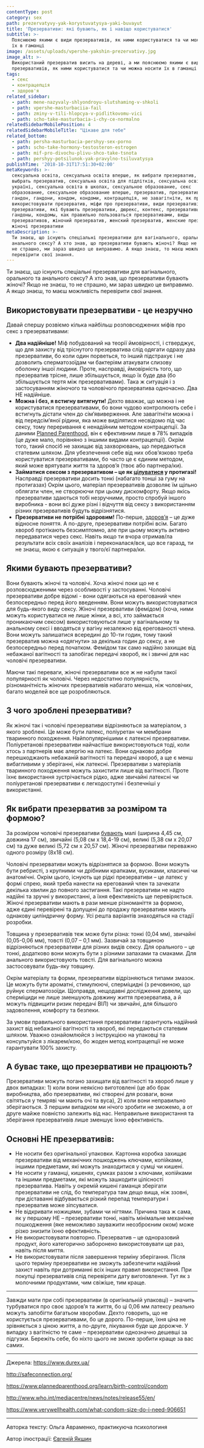```yaml
---
contentType: post
category: sex
path: prezervatyvy-yak-korystuvatysya-yaki-buvayut
title: 'Презервативи: які бувають, як і навіщо користуватися'
subtitle: >-
  Пояснюємо якими є види презервативів, як ними користуватися та чи можна носити
  їх в гаманці
image: /assets/uploads/vpershe-yakshin-prezervativy.jpg
image_alt: >-
  Використаний презерватив висить на дереві, а ми пояснюємо якими є види
  презервативів, як ними користуватися та чи можна носити їх в гаманці
tags:
  - секс
  - контрацепція
  - здоров'я
related_sidebar:
  - path: mene-nazyvaly-shlyondroyu-slutshaming-v-shkoli
  - path: vpershe-masturbaciia-fail
  - path: zminy-v-tili-hlopcya-v-pidlitkovomu-vici
  - path: scho-take-masturbacia-i-chy-ce-normalno
relatedSidebarMobilePosition: 4
relatedSidebarMobileTitle: "Цікаве для тебе"
related_bottom:
  - path: persha-masturbacia-pershyy-sex-porno
  - path: scho-take-hormony-testosteron-estrogen
  - path: mif-pro-divochu-plivu-shco-take-tsnota
  - path: pershyy-potsilunok-yak-pravylno-tsiluvatysya
publishTime: '2018-10-31T17:51:30+02:00'
metaKeywords: >-
  сексуальна освіта, сексуальна освіта вперше, як вибрати презерватив, как
  выбрать презерватив, сексуальна освіта для підлітків, сексуальна освіта в
  україні, сексуальна освіта в школах, сексуальное образование, секс
  образование, сексуальное образование вперше, презерватив, презервативи,
  гандон, гандони, кондом, кондоми, контрацепція, не завагітніти, як правильно
  використовувати презерватив, міфи про презервативи, види презервативів, навіщо
  презервативи, які бувають презервативи, дюрекс, контекс, презервативы,
  гандоны, кондомы, как правильно пользоваться презервативами, виды
  презервативов, жіночий презерватив, женский презерватив, женские презервативы,
  жіночі презервативи
metaDescription: >-
  Ти знаєш, що існують спеціальні презервативи для вагінального, орального та
  анального сексу? А хто знав, що презервативи бувають жіночі? Якщо не знаєш, то
  не страшно, ми зараз швидко це виправимо. А якщо знаєш, то маєш можливість
  перевірити свої знання.
---
```

Ти знаєш, що існують спеціальні презервативи для вагінального, орального та анального сексу? А хто знав, що презервативи бувають жіночі? Якщо не знаєш, то не страшно, ми зараз швидко це виправимо. А якщо знаєш, то маєш можливість перевірити свої знання.

## Використовувати презервативи - це незручно

Давай спершу розвіємо кілька найбільш розповсюджених міфів про секс з презервативами:

* **Два надійніше!** Міф побудований на теорії ймовірності, і стверджує, що для захисту від тріснутого презерватива слід одягати одразу два презервативи, бо коли один порветься, то інший підстрахує і не дозволить сперматозоїдам чи бактеріям атакувати слизову оболонку іншої людини. Проте, насправді, ймовірність того, що презерватив трісне, лише збільшується, якщо їх буде два (бо збільшується тертя між презервативами). Така ж ситуація і з застосуванням жіночого та чоловічого презерватива одночасно. Два НЕ надійніше.
* **Можна і без, я встигну витягнути!** Дехто вважає, що можна і не користуватися презервативами, бо вони чудово контролюють себе і встигнуть дістати член до сім’явиверження. Але завагітніти можна і від передсім’яної рідини, яка може виділятися несвідомо під час сексу, тому переривання є ненадійним методом контрацепції. За даними [Planned Parenthood](https://www.plannedparenthood.org/learn/birth-control/withdrawal-pull-out-method), він є ефективним лише в 78% випадків (це дуже мало, порівняно з іншими видами контрацепції).  Окрім того, такий спосіб не захищає від захворювань, що передаються статевим шляхом. Для убезпечення себе від них обов’язково треба користуватися презервативами, бо часто це є єдиним методом, який може врятувати життя та здоров’я (твоє або партнера/ки).
* **Займатися сексом з презервативом – це як **[цілуватися](https://vpershe.com/articles/pershyy-potsilunok-yak-pravylno-tsiluvatysya)** у протигазі!** Насправді презервативи досить тонкі (набагато тонші за гуму на протигазах) Окрім цього, матеріал презервативів дозволяє їм щільно облягати член, не створюючи при цьому дискомфорту. Якщо якісь презервативи здаються тобі незручними, просто спробуй іншого виробника - вони всі дуже різні і відчуття від сексу з використанням різних презервативів будуть відрізнятися. 
* **Презервативи не потрібні здоровим!** По-перше, [здоров’я](https://vpershe.com/articles/chomu-pro-seks-i-vil-treba-hovoryty-vgolos) – це дуже відносне поняття. А по-друге, презервативи потрібні всім. Багато хвороб протікають безсимптомно, але при цьому можуть активно передаватися через секс. Навіть якщо ти вчора отримав/ла результати всіх своїх аналізів і переконалася/вся, що все гаразд, ти не знаєш, якою є ситуація у твого/єї партнера/ки.

## Якими бувають презервативи?

Вони бувають жіночі та чоловічі. Хоча жіночі поки що не є розповсюдженими через особливості у застосуванні. Чоловічі презервативи добре відомі - вони одягаються на ерегований член безпосередньо перед його введенням. Вони можуть використовуватися для будь-якого виду сексу. Жіночі презервативи (фемідом) (хоча, ними можуть користуватися не лише жінки, а всі, хто займається проникаючим сексом) використовуються лише у вагінальному та анальному сексі і вводяться у вагіну незалежно від ерегованості члена. Вони можуть залишатися всередині до 10-ти годин, тому такий презерватив можна «одягнути» за декілька годин до сексу, а не безпосередньо перед початком. Фемідом так само надійно захищає від небажаної вагітності та запобігає передачі хвороб, як і звичні для нас чоловічі презервативи.

Маючи такі переваги, жіночі презервативи все ж не набули такої популярності як чоловічі. Через недостатню популярність, різноманітність жіночих презервативів набагато менша, ніж чоловічих, багато моделей все ще розробляються.

## З чого зроблені презервативи?

Як жіночі так і чоловічі презервативи відрізняються за матеріалом, з якого зроблені. Це може бути латекс, поліуретан чи мембрани тваринного походження. Найпопулярнішими є латексні презервативи. Поліуретанові презервативи найчастіше використовуються тоді, коли хтось з партнерів має алергію на латекс. Вони однаково добре перешкоджають небажаній вагітності та передачі хвороб, а ще є менш вибагливими у зберіганні, ніж латексні. Презервативи з матеріалів тваринного походження можуть захистити лише від вагітності. Проте їхнє використання зустрічається рідко, адже звичайні латексні чи поліуретанові презервативи є легкодоступні і безпечніші у використанні.

## Як вибрати презерватив за розміром та формою?

За розміром чоловічі презервативи [бувають](https://www.verywellhealth.com/what-condom-size-do-i-need-906651) малі (ширина 4,45 см, довжина 17 см), звичайні (5,08 см х 18,4-19 см), великі (5,38 см х 20,07 см) та дуже великі (5,72 см х 20,57 см). Жіночі презервативи переважно одного розміру (8х18 см).

Чоловічі презервативи можуть відрізнятися за формою. Вони можуть бути ребристі, з крупними чи дрібними крапками, вусиками, класичні чи анатомічні. Окрім цього, існують ще рідкі презервативи – це латекс у формі спрею, який треба нанести на ерегований член та зачекати декілька хвилин до повного застигання. Такі презервативи не надто надійні та зручні у використанні, а їхня ефективність ще перевіряється. Жіночі презервативи мають в рази менше різноманіття за формою, адже єдині перевірені та допущені до продажу презервативи мають однакову циліндричну форму. Усі решта варіантів знаходяться на стадії розробки.

Товщина у презервативів теж може бути різна: тонкі (0,04 мм), звичайні (0,05-0,06 мм), товсті (0,07 – 0,1 мм). Зазвичай за товщиною відрізняються презервативи для різних видів сексу. Для орального – це тонкі, додатково вони можуть бути з різними запахами та смаками. Для анального використовують товсті. Для вагінального можна застосовувати будь-яку товщину.

Окрім матеріалу та форми, презервативи відрізняються типами змазок. Це можуть бути ароматні, стимулюючі, сперміцидні (з речовиною, що руйнує сперматозоїди. Щоправдв, нещодавні дослідження довели, що сперміциди не лише зменшують довжину життя презерватива, а й можуть підвищити ризик передачі ВІЛ) чи звичайні, для більшого задоволення, комфорту та безпеки. 

За умови правильного використання презервативи гарантують надійний захист від небажаної вагітності та хвороб, які передаються статевим шляхом. Уважно ознайомлюйся з інструкцією на упаковці та консультуйся з лікарем/кою, бо жоден метод контрацепції не може гарантувати 100% захисту.

## А буває таке, що презервативи не працюють?

Презервативи можуть погано захищати від вагітності та хвороб лише у двох випадках: 1) коли вони неякісно виготовлені (це або брак виробництва, або презервативи, які створені для розваги, вони світяться у темряві чи мають очі та вуса), 2) коли вони неправильно зберігаються. З першим випадком ми нічого зробити не зможемо, а от друге майже повністю залежить від нас. Неправильне використання та зберігання презервативів лише зменшує їхню ефективність.

## Основні НЕ презервативів:

* Не носити без оригінальної упаковки. Картонна коробка захищає презервативи від механічних пошкоджень ключами, копійками, іншими предметами, які можуть знаходитися у сумці чи кишені.
* Не носити у гаманці, кишенях, сумках разом з ключами, копійками та іншими предметами, які можуть зашкодити цілісності презерватива. Навіть у окремій кишені гаманця зберігати презервативи не слід, бо температура там дещо вища, ніж ззовні, при діставанні відбувається різкий перепад температури і презерватив може зіпсуватися.
* Не відкривати ножицями, зубами чи нігтями. Причина така ж сама, як у першому НЕ – презервативи тонкі, навіть мінімальне механічне пошкодження (яке неможливо зауважити неозброєним оком) може різко знизити їхню ефективність.
* Не використовувати повторно. Презерватив – це одноразовий продукт, його категорично заборонено використовувати ще раз, навіть після миття.
* Не використовувати після завершення терміну зберігання. Після цього терміну презервативи не зможуть забезпечити надійний захист навіть при дотриманні всіх інших правил використання. При покупці презервативів слід перевіряти дату виготовлення. Тут як з молочними продуктами, чим свіжіше, тим краще.

- - -

Завжди мати при собі презервативи (в оригінальній упаковці) – значить турбуватися про своє здоров’я та життя, бо ці 0,06 мм латексу реально можуть запобігти багатьом хворобам. Дехто говорить, що не користується презервативами, бо це дорого. По-перше, їхня ціна не зрівняється з ціною життя, а по-друге, лікування буде ще дорожче. У випадку з вагітністю те саме – презервативи однозначно дешевші за підгузки. Бережіть себе, бо ніхто цього не зможе зробити краще за вас самих.

- - -

Джерела: https://www.durex.ua/

http://safeconnection.org/

https://www.plannedparenthood.org/learn/birth-control/condom

http://www.who.int/mediacentre/news/notes/release55/en/

https://www.verywellhealth.com/what-condom-size-do-i-need-906651

- - -

Авторка тексту: Ольга Авраменко, практикуюча психологиня

Автор ілюстрації: [Євгеній Якшин](https://www.instagram.com/ev.yakshin/)
